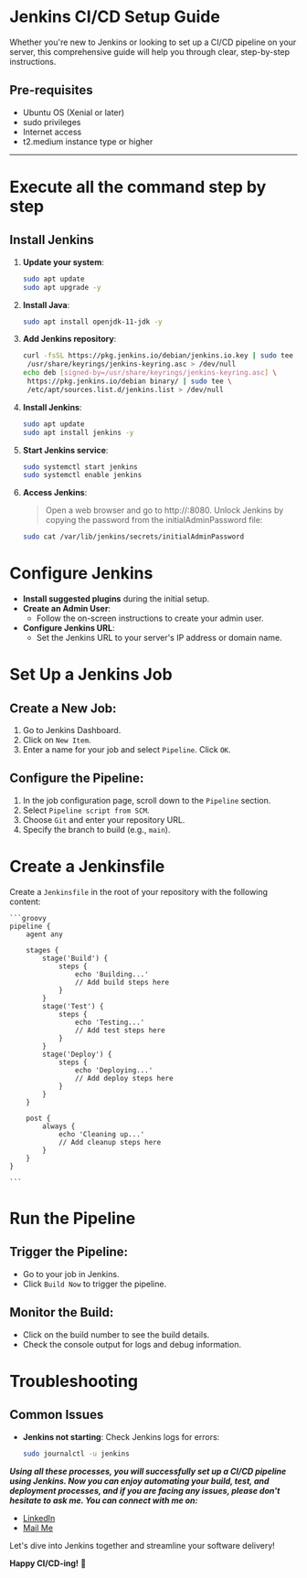 # Jenkins CI/CD Setup Guide

Whether you're new to Jenkins or looking to set up a CI/CD pipeline on your server, this comprehensive guide will help you through clear, step-by-step instructions.

## Pre-requisites

- Ubuntu OS (Xenial or later)
- sudo privileges
- Internet access
- t2.medium instance type or higher

---

# Execute all the command step by step

## Install Jenkins

1. **Update your system**:
   
   ```bash
   sudo apt update
   sudo apt upgrade -y

2. **Install Java**:
   ```bash
   sudo apt install openjdk-11-jdk -y

3. **Add Jenkins repository**:
   ```bash
   curl -fsSL https://pkg.jenkins.io/debian/jenkins.io.key | sudo tee \
    /usr/share/keyrings/jenkins-keyring.asc > /dev/null
   echo deb [signed-by=/usr/share/keyrings/jenkins-keyring.asc] \
    https://pkg.jenkins.io/debian binary/ | sudo tee \
    /etc/apt/sources.list.d/jenkins.list > /dev/null   

4. **Install Jenkins**:
   ```bash
   sudo apt update
   sudo apt install jenkins -y

5. **Start Jenkins service**:
   ```bash
   sudo systemctl start jenkins
   sudo systemctl enable jenkins

6. **Access Jenkins**:
   >Open a web browser and go to http://<your-server-ip>:8080.
   >Unlock Jenkins by copying the password from the initialAdminPassword file:
   ```bash
   sudo cat /var/lib/jenkins/secrets/initialAdminPassword

# Configure Jenkins

- **Install suggested plugins** during the initial setup.
- **Create an Admin User**:
  - Follow the on-screen instructions to create your admin user.
- **Configure Jenkins URL**:
  - Set the Jenkins URL to your server's IP address or domain name.

# Set Up a Jenkins Job

## Create a New Job:

1. Go to Jenkins Dashboard.
2. Click on `New Item`.
3. Enter a name for your job and select `Pipeline`. Click `OK`.

## Configure the Pipeline:

1. In the job configuration page, scroll down to the `Pipeline` section.
2. Select `Pipeline script from SCM`.
3. Choose `Git` and enter your repository URL.
4. Specify the branch to build (e.g., `main`).

# Create a Jenkinsfile

Create a `Jenkinsfile` in the root of your repository with the following content:

    ```groovy
    pipeline {
        agent any

        stages {
            stage('Build') {
                steps {
                    echo 'Building...'
                    // Add build steps here
                }
            }
            stage('Test') {
                steps {
                    echo 'Testing...'
                    // Add test steps here
                }
            }
            stage('Deploy') {
                steps {
                    echo 'Deploying...'
                    // Add deploy steps here
                }
            }
        }

        post {
            always {
                echo 'Cleaning up...'
                // Add cleanup steps here
            }
        }
    }

    ```
# Run the Pipeline

## Trigger the Pipeline:
- Go to your job in Jenkins.
- Click `Build Now` to trigger the pipeline.

## Monitor the Build:
- Click on the build number to see the build details.
- Check the console output for logs and debug information.

# Troubleshooting

## Common Issues

- **Jenkins not starting**: Check Jenkins logs for errors:
  ```bash
  sudo journalctl -u jenkins


***Using all these processes, you will successfully set up a CI/CD pipeline using Jenkins. Now you can enjoy automating your build, test, and deployment processes, and if you are facing any issues, please don't hesitate to ask me. You can connect with me on:***

- [LinkedIn](https://www.linkedin.com/in/v-litesh-kumar-2094b5218)
- [Mail Me](mailto:kvlitesh@gmail.com)

Let's dive into Jenkins together and streamline your software delivery!

**Happy CI/CD-ing!** 🚀


 
    